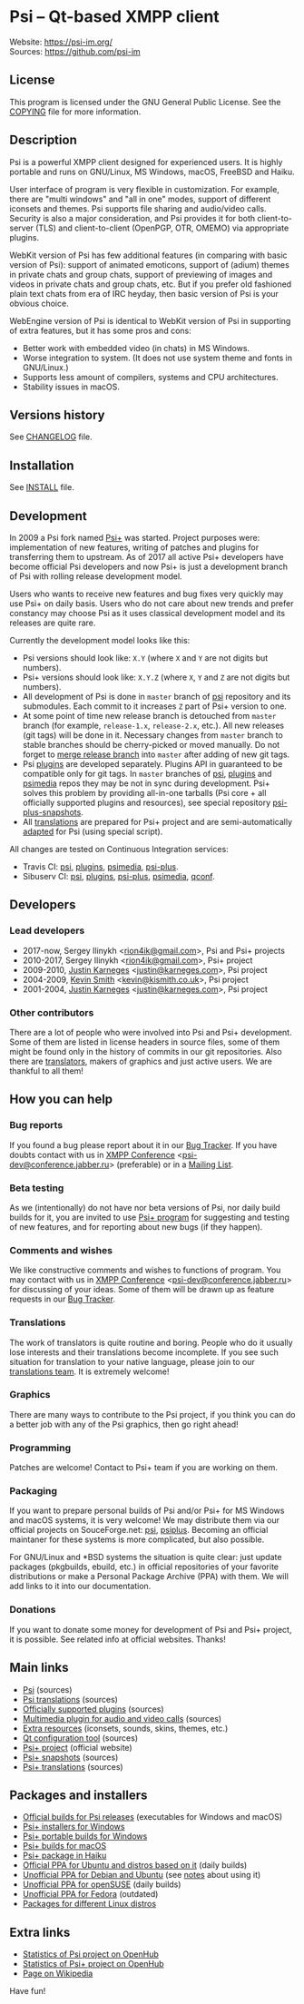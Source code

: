 # Psi &ndash; Qt-based XMPP client

Website: https://psi-im.org/ <br>
Sources: https://github.com/psi-im

## License

This program is licensed under the GNU General Public License. See the [COPYING](https://github.com/psi-im/psi/blob/master/COPYING) file for more information.

## Description

Psi is a powerful XMPP client designed for experienced users. It is highly portable and runs on GNU/Linux, MS Windows, macOS, FreeBSD and Haiku.

User interface of program is very flexible in customization. For example, there are "multi windows" and "all in one" modes, support of different iconsets and themes. Psi supports file sharing and audio/video calls. Security is also a major consideration, and Psi provides it for both client-to-server (TLS) and client-to-client (OpenPGP, OTR, OMEMO) via appropriate plugins.

WebKit version of Psi has few additional features (in comparing with basic version of Psi): support of animated emoticons, support of (adium) themes in private chats and group chats, support of previewing of images and videos in private chats and group chats, etc. But if you prefer old fashioned plain text chats from era of IRC heyday, then basic version of Psi is your obvious choice.

WebEngine version of Psi is identical to WebKit version of Psi in supporting of extra features, but it has some pros and cons:

* Better work with embedded video (in chats) in MS Windows.
* Worse integration to system. (It does not use system theme and fonts in GNU/Linux.)
* Supports less amount of compilers, systems and CPU architectures.
* Stability issues in macOS.

## Versions history

See [CHANGELOG](https://github.com/psi-im/psi/blob/master/CHANGELOG) file.

## Installation

See [INSTALL](https://github.com/psi-im/psi/blob/master/INSTALL) file.

## Development

In 2009 a Psi fork named [Psi+](https://psi-plus.com/) was started. Project purposes were: implementation of new features, writing of patches and plugins for transferring them to upstream. As of 2017 all active Psi+ developers have become official Psi developers and now Psi+ is just a development branch of Psi with rolling release development model.

Users who wants to receive new features and bug fixes very quickly may use Psi+ on daily basis. Users who do not care about new trends and prefer constancy may choose Psi as it uses classical development model and its releases are quite rare.

Currently the development model looks like this:

* Psi versions should look like: `X.Y` (where `X` and `Y` are not digits but numbers).
* Psi+ versions should look like: `X.Y.Z` (where `X`, `Y` and `Z` are not digits but numbers).
* All development of Psi is done in `master` branch of [psi](https://github.com/psi-im/psi) repository and its submodules. Each commit to it increases `Z` part of Psi+ version to one.
* At some point of time new release branch is detouched from `master` branch (for example, `release-1.x`, `release-2.x`, etc.). All new releases (git tags) will be done in it. Necessary changes from `master` branch to stable branches should be cherry-picked or moved manually. Do not forget to [merge release branch](admin/merge_release_to_master.sh) into `master` after adding of new git tags.
* Psi [plugins](https://github.com/psi-im/plugins) are developed separately. Plugins API in guaranteed to be compatible only for git tags. In `master` branches of [psi](https://github.com/psi-im/psi), [plugins](https://github.com/psi-im/plugins) and [psimedia](https://github.com/psi-im/psimedia) repos they may be not in sync during development. Psi+ solves this problem by providing all-in-one tarballs (Psi core + all officially supported plugins and resources), see special repository [psi-plus-snapshots](https://github.com/psi-plus/psi-plus-snapshots).
* All [translations](https://github.com/psi-plus/psi-plus-l10n) are prepared for Psi+ project and are semi-automatically [adapted](https://github.com/psi-im/psi-l10n) for Psi (using special script).

All changes are tested on Continuous Integration services:

* Travis CI: [psi](https://travis-ci.org/psi-im/psi), [plugins](https://travis-ci.org/psi-im/plugins), [psimedia](https://travis-ci.org/psi-im/psimedia), [psi-plus](https://travis-ci.org/psi-plus/psi-plus-snapshots).
* Sibuserv CI: [psi](https://sibuserv-ci.org/projects/psi), [plugins](https://sibuserv-ci.org/projects/psi-plugins), [psi-plus](https://sibuserv-ci.org/projects/psi-plus-snapshots), [psimedia](https://sibuserv-ci.org/projects/psimedia), [qconf](https://sibuserv-ci.org/projects/qconf).

## Developers

### Lead developers

* 2017-now,  Sergey Ilinykh <<rion4ik@gmail.com>>, Psi and Psi+ projects
* 2010-2017, Sergey Ilinykh <<rion4ik@gmail.com>>, Psi+ project
* 2009-2010, [Justin Karneges](http://andbit.net/) <<justin@karneges.com>>, Psi project
* 2004-2009, [Kevin Smith](http://doomsong.co.uk/) <<kevin@kismith.co.uk>>, Psi project
* 2001-2004, [Justin Karneges](http://andbit.net/) <<justin@karneges.com>>, Psi project

### Other contributors

There are a lot of people who were involved into Psi and Psi+ development. Some of them are listed in license headers in source files, some of them might be found only in the history of commits in our git repositories. Also there are [translators](https://github.com/psi-plus/psi-plus-l10n/blob/master/AUTHORS), makers of graphics and just active users. We are thankful to all them!

## How you can help

### Bug reports

If you found a bug please report about it in our [Bug Tracker](https://github.com/psi-im/psi/issues). If you have doubts contact with us in [XMPP Conference](https://chatlogs.jabber.ru/psi-dev@conference.jabber.ru) &lt;psi-dev@conference.jabber.ru&gt; (preferable) or in a [Mailing List](https://groups.google.com/forum/#!forum/psi-users).

### Beta testing

As we (intentionally) do not have nor beta versions of Psi, nor daily build builds for it, you are invited to use [Psi+ program](https://psi-plus.com/) for suggesting and testing of new features, and for reporting about new bugs (if they happen).

### Comments and wishes

We like constructive comments and wishes to functions of program. You may contact with us in [XMPP Conference](https://chatlogs.jabber.ru/psi-dev@conference.jabber.ru) &lt;psi-dev@conference.jabber.ru&gt; for discussing of your ideas. Some of them will be drawn up as feature requests in our [Bug Tracker](https://github.com/psi-im/psi/issues).

### Translations

The work of translators is quite routine and boring. People who do it usually lose interests and their translations become incomplete. If you see such situation for translation to your native language, please join to our [translations team](https://www.transifex.com/tehnick/psi-plus/). It is extremely welcome!

### Graphics

There are many ways to contribute to the Psi project, if you think you can do a better job with any of the Psi graphics, then go right ahead!

### Programming

Patches are welcome! Contact to Psi+ team if you are working on them.

### Packaging

If you want to prepare personal builds of Psi and/or Psi+ for MS Windows and macOS systems, it is very welcome! We may distribute them via our official projects on SouceForge.net: [psi](https://sourceforge.net/projects/psi/), [psiplus](https://sourceforge.net/projects/psiplus/). Becoming an official maintaner for these systems is more complicated, but also possible.

For GNU/Linux and *BSD systems the situation is quite clear: just update packages (pkgbuilds, ebuild, etc.) in official repositories of your favorite distributions or make a Personal Package Archive (PPA) with them. We will add links to it into our documentation.

### Donations

If you want to donate some money for development of Psi and Psi+ project, it is possible. See related info at official websites. Thanks!

## Main links

* [Psi](https://github.com/psi-im/psi) (sources)
* [Psi translations](https://github.com/psi-im/psi-l10n) (sources)
* [Officially supported plugins](https://github.com/psi-im/plugins) (sources)
* [Multimedia plugin for audio and video calls](https://github.com/psi-im/psimedia) (sources)
* [Extra resources](https://github.com/psi-im/resources) (iconsets, sounds, skins, themes, etc.)
* [Qt configuration tool](https://github.com/psi-plus/qconf) (sources)
* [Psi+ project](https://psi-plus.com/) (official website)
* [Psi+ snapshots](https://github.com/psi-plus/psi-plus-snapshots) (sources)
* [Psi+ translations](https://github.com/psi-plus/psi-plus-l10n) (sources)

## Packages and installers

* [Official builds for Psi releases](https://sourceforge.net/projects/psi/files/) (executables for Windows and macOS)
* [Psi+ installers for Windows](https://sourceforge.net/projects/psiplus/files/Windows/Personal-Builds/KukuRuzo/)
* [Psi+ portable builds for Windows](https://sourceforge.net/projects/psiplus/files/Windows/Personal-Builds/tehnick/)
* [Psi+ builds for macOS](https://sourceforge.net/projects/psiplus/files/macOS/tehnick/)
* [Psi+ package in Haiku](https://depot.haiku-os.org/psi_plus)
* [Official PPA for Ubuntu and distros based on it](https://launchpad.net/~psi-plus/+archive/ubuntu/ppa) (daily builds)
* [Unofficial PPA for Debian and Ubuntu](http://notesalexp.org/index-old.html) (see [notes](https://psi-plus.com/wiki/en:debian#nightly_builds) about using it)
* [Unofficial PPA for openSUSE](https://software.opensuse.org/package/psi-plus) (daily builds)
* [Unofficial PPA for Fedora](https://copr.fedorainfracloud.org/coprs/valdikss/psi-plus-snapshots/) (outdated)
* [Packages for different Linux distros](https://repology.org/metapackage/psi-plus/versions)

## Extra links

* [Statistics of Psi project on OpenHub](https://www.openhub.net/p/psi)
* [Statistics of Psi+ project on OpenHub](https://www.openhub.net/p/psi-plus)
* [Page on Wikipedia](https://en.wikipedia.org/wiki/Psi_\(instant_messaging_client\))

Have fun!

